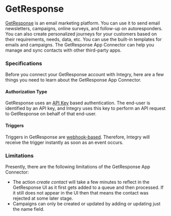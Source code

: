 # GetResponse

[GetResponse](https://www.integry.io/apps/getresponse) is an email marketing platform. You can use it to send email newsletters, campaigns, online surveys, and follow-up on autoresponders. You can also create personalized journeys for your customers based on their requirements, needs, data, etc. You can use the built-in templates for emails and campaigns. The GetResponse App Connector can help you manage and sync contacts with other third-party apps.&#x20;

### Specifications  <a href="#specifications-0-0" id="specifications-0-0"></a>

Before you connect your GetResponse account with Integry, here are a few things you need to learn about the GetResponse App Connector.&#x20;

#### **Authorization Type** <a href="#authorization-type-0-1" id="authorization-type-0-1"></a>

GetResponse uses an [API Key](https://support.integry.io/hc/en-us/articles/11112617800985-Authentication-Types-Supported-in-Integry) based authentication. The end-user is identified by an API key, and Integry uses this key to perform an API request to GetResponse on behalf of that end-user.&#x20;

#### **Triggers** <a href="#triggers-0-2" id="triggers-0-2"></a>

Triggers in GetResponse are [webhook-based](https://tray.io/documentation/connectors/triggers/webhook-trigger/). Therefore, Integry will receive the trigger instantly as soon as an event occurs.&#x20;

### **Limitations** <a href="#limitations-0-3" id="limitations-0-3"></a>

Presently, there are the following limitations of the GetResponse App Connector:

* The action _create contact_ will take a few minutes to reflect in the GetResponse UI as it first gets added to a queue and then processed. If it still does not appear in the UI then that means the contact was rejected at some later stage.
* Campaigns can only be created or updated by adding or updating just the name field.
